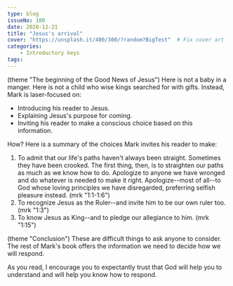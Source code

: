 ```yaml
---
type: blog
issueNo: 100
date: 2020-12-21
title: "Jesus's arrival"
cover: "https://unsplash.it/400/300/?random?BigTest"  # Fix cover art
categories:
    - Introductory keys
tags:
---
```


(theme "The beginning of the Good News of Jesus")
Here is not a baby in a manger.  Here is not a child who wise kings searched for with gifts.  Instead, Mark is laser-focused on:

*  Introducing his reader to Jesus.
*  Explaining Jesus's purpose for coming.
*  Inviting his reader to make a conscious choice based on this information.

How?   Here is a summary of the choices Mark invites his reader to make:

1. To admit that our life's paths haven't always been straight.  Sometimes they have been crooked.  The first thing, then, is to straighten our paths as much as we know how to do.  Apologize to anyone we have wronged and do whatever is needed to make it right.  Apologize--most of all--to God whose loving principles we have disregarded, preferring selfish pleasure instead. (mrk "1:1-1:6")
2. To recognize Jesus as the Ruler--and invite him to be our own ruler too. (mrk "1:3")
3. To know Jesus as King--and to pledge our allegiance to him. (mrk "1:15")

(theme "Conclusion")
These are difficult things to ask anyone to consider.  The rest of Mark's book offers the information we need to decide how we will respond.

As you read, I encourage you to expectantly trust that God will help you to understand and will help you know how to respond.
